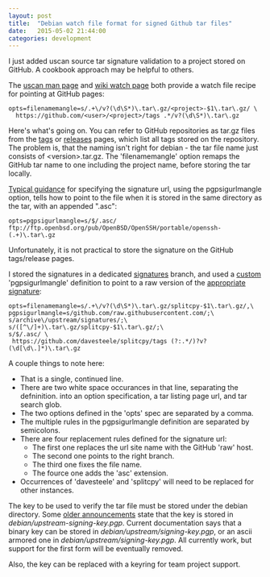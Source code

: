 ```yaml
---
layout: post
title:  "Debian watch file format for signed Github tar files"
date:   2015-05-02 21:44:00
categories: development
---
```


I just added uscan source tar signature validation to a project stored on
GitHub. A cookbook approach may be helpful to others.

The [uscan man page][] and [wiki watch page][] both provide a watch file
recipe for pointing at GitHub pages:

[uscan man page]: http://manpages.debian.org/cgi-bin/man.cgi?query=uscan
[wiki watch page]: https://wiki.debian.org/debian/watch#GitHub

    opts=filenamemangle=s/.+\/v?(\d\S*)\.tar\.gz/<project>-$1\.tar\.gz/ \
      https://github.com/<user>/<project>/tags .*/v?(\d\S*)\.tar\.gz

Here's what's going on. You can refer to GitHub repositories as tar.gz files
from the [tags][] or [releases][] pages, which list all tags stored on the
repository. The problem is, that the naming isn't right for debian - the
tar file name just consists of \<version\>.tar.gz. The 'filenamemangle'
option remaps the GitHub tar name to one including the project name, before
storing the tar locally.

[tags]: https://github.com/davesteele/splitcpy/tags
[releases]: https://github.com/davesteele/splitcpy/releases

[Typical guidance][] for specifying the signature url, using the pgpsigurlmangle
option, tells how to point to the file when it is stored in the same directory
as the tar, with an appended ".asc":

[Typical guidance]: https://wiki.debian.org/debian/watch#Cryptographic_signature_verification

    opts=pgpsigurlmangle=s/$/.asc/ ftp://ftp.openbsd.org/pub/OpenBSD/OpenSSH/portable/openssh-(.+)\.tar\.gz

Unfortunately, it is not practical to store the signature on the GitHub tags/release
pages.

I stored the signatures in a dedicated [signatures][] branch, and used a
[custom][] 'pgpsigurlmangle' definition to point to a raw version of the
[appropriate signature][]:

[signatures]: https://github.com/davesteele/splitcpy/tree/signatures
[custom]: https://raw.githubusercontent.com/davesteele/splitcpy/debian/debian/watch
[appropriate signature]: https://raw.githubusercontent.com/davesteele/splitcpy/signatures/splitcpy-0.1.tar.gz.asc

    opts=filenamemangle=s/.+\/v?(\d\S*)\.tar\.gz/splitcpy-$1\.tar\.gz/,\
    pgpsigurlmangle=s/github.com/raw.githubusercontent.com/;\
    s/archive\/upstream/signatures/;\
    s/([^\/]+)\.tar\.gz/splitcpy-$1\.tar\.gz/;\
    s/$/.asc/ \
     https://github.com/davesteele/splitcpy/tags (?:.*/)?v?(\d[\d\.]*)\.tar\.gz

A couple things to note here:

* That is a single, continued line.
* There are two white space occurances in that line, separating the defninition.
into an option specification, a tar listing page url, and tar search glob.
* The two options defined in the 'opts' spec are separated by a comma.
* The multiple rules in the pgpsigurlmangle definition are separated by
semicolons.
* There are four replacement rules defined for the signature url:
  * The first one replaces the url site name with the GitHub 'raw' host.
  * The second one points to the right branch.
  * The third one fixes the file name.
  * The fource one adds the 'asc' extension.
* Occurrences of 'davesteele' and 'splitcpy' will need to be replaced for
other instances.

The key to be used to verify the tar file must be stored under the debian
directory.
Some [older announcements][] state that the key is stored in
*debian/upstream-signing-key.pgp*. Current documentation says that a binary key
can be stored in *debian/upstream/signing-key.pgp*, or an ascii armored one in
*debian/upstream/signing-key.pgp*. All currently work, but support for the
first form will be eventually removed.

[older announcements]: http://debian-administration.org/users/dkg/weblog/106

Also, the key can be replaced with a keyring for team project support.


